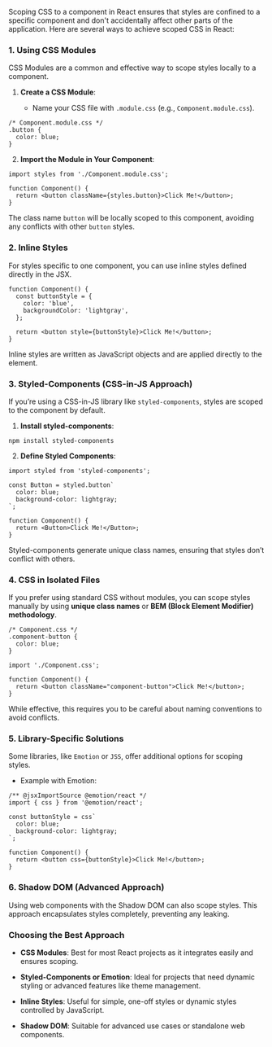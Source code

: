Scoping CSS to a component in React ensures that styles are confined to a specific component and don't accidentally affect other parts of the application. Here are several ways to achieve scoped CSS in React:

### **1. Using CSS Modules**

CSS Modules are a common and effective way to scope styles locally to a component.

1. **Create a CSS Module**:
    
    - Name your CSS file with `.module.css` (e.g., `Component.module.css`).

```
/* Component.module.css */
.button {
  color: blue;
}
```

2. **Import the Module in Your Component**:

```
import styles from './Component.module.css';

function Component() {
  return <button className={styles.button}>Click Me!</button>;
}
```

The class name `button` will be locally scoped to this component, avoiding any conflicts with other `button` styles.

### **2. Inline Styles**

For styles specific to one component, you can use inline styles defined directly in the JSX.

```
function Component() {
  const buttonStyle = {
    color: 'blue',
    backgroundColor: 'lightgray',
  };

  return <button style={buttonStyle}>Click Me!</button>;
}
```

Inline styles are written as JavaScript objects and are applied directly to the element.

### **3. Styled-Components (CSS-in-JS Approach)**

If you’re using a CSS-in-JS library like `styled-components`, styles are scoped to the component by default.

1. **Install styled-components**:

```
npm install styled-components
```

2. **Define Styled Components**:

```
import styled from 'styled-components';

const Button = styled.button`
  color: blue;
  background-color: lightgray;
`;

function Component() {
  return <Button>Click Me!</Button>;
}
```

Styled-components generate unique class names, ensuring that styles don’t conflict with others.

### **4. CSS in Isolated Files**

If you prefer using standard CSS without modules, you can scope styles manually by using **unique class names** or **BEM (Block Element Modifier) methodology**.

```
/* Component.css */
.component-button {
  color: blue;
}
```

```
import './Component.css';

function Component() {
  return <button className="component-button">Click Me!</button>;
}
```

While effective, this requires you to be careful about naming conventions to avoid conflicts.

### **5. Library-Specific Solutions**

Some libraries, like `Emotion` or `JSS`, offer additional options for scoping styles.

- Example with Emotion:

```
/** @jsxImportSource @emotion/react */
import { css } from '@emotion/react';

const buttonStyle = css`
  color: blue;
  background-color: lightgray;
`;

function Component() {
  return <button css={buttonStyle}>Click Me!</button>;
}
```

### **6. Shadow DOM (Advanced Approach)**

Using web components with the Shadow DOM can also scope styles. This approach encapsulates styles completely, preventing any leaking.

### **Choosing the Best Approach**

- **CSS Modules**: Best for most React projects as it integrates easily and ensures scoping.
    
- **Styled-Components or Emotion**: Ideal for projects that need dynamic styling or advanced features like theme management.
    
- **Inline Styles**: Useful for simple, one-off styles or dynamic styles controlled by JavaScript.
    
- **Shadow DOM**: Suitable for advanced use cases or standalone web components.